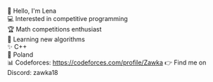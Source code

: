 👋 Hello, I'm Lena  
💻 Interested in competitive programming  
🏆 Math competitions enthusiast  
🚀 Learning new algorithms  
✨ C++  
📌 Poland  
📊 Codeforces: https://codeforces.com/profile/Zawka 
👉 Find me on Discord: zawka18
